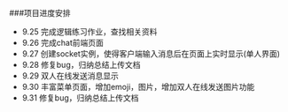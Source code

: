 ###项目进度安排

* 9.25    完成逻辑练习作业，查找相关资料
* 9.26    完成chat前端页面
* 9.27    创建socket实例，使得客户端输入消息后在页面上实时显示(单人界面)
* 9.28    修复bug，归纳总结上传文档
* 9.29    双人在线发送消息显示
* 9.30    丰富菜单页面，增加emoji，图片，增加双人在线发送图片功能
* 9.31    修复bug，归纳总结上传文档
